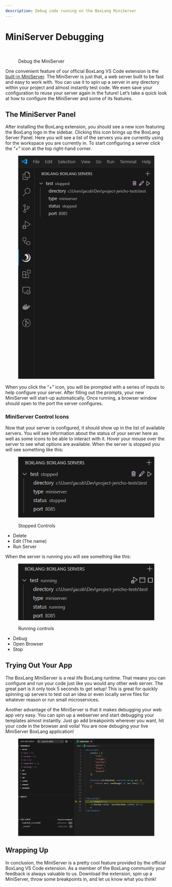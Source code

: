 ```yaml
---
description: Debug code running on the BoxLang MiniServer
---
```


# MiniServer Debugging

<figure><img src="../../../.gitbook/assets/miniserver.png" alt=""><figcaption><p>Debug the MiniServer</p></figcaption></figure>

One convenient feature of our official BoxLang VS Code extension is the [built-in MiniServer](../../running-boxlang/miniserver.md). The MiniServer is just that, a web server built to be fast and easy to work with. You can use it to spin up a server in any directory within your project and almost instantly test code. We even save your configuration to reuse your server again in the future! Let’s take a quick look at how to configure the MiniServer and some of its features.

## The MiniServer Panel

After installing the BoxLang extension, you should see a new icon featuring the BoxLang logo in the sidebar. Clicking this icon brings up the BoxLang Server Panel. Here you will see a list of the servers you are currently using for the workspace you are currently in. To start configuring a server click the “+” icon at the top right-hand corner.

<figure><img src="../../../.gitbook/assets/image (27).png" alt="" width="563"><figcaption></figcaption></figure>

When you click the “+” icon, you will be prompted with a series of inputs to help configure your server. After filling out the prompts, your new MiniServer will start-up automatically. Once running, a browser window should open to the port the server configures.

### MiniServer Control Icons

Now that your server is configured, it should show up in the list of available servers. You will see information about the status of your server here as well as some icons to be able to interact with it. Hover your mouse over the server to see what options are available.  When the server is stopped you will see something like this:

<figure><img src="../../../.gitbook/assets/image (28).png" alt="" width="563"><figcaption><p>Stopped Controls</p></figcaption></figure>

* Delete
* Edit (The name)
* Run Server

When the server is running you will see something like this:

<figure><img src="../../../.gitbook/assets/image (29).png" alt="" width="563"><figcaption><p>Running controls</p></figcaption></figure>

* Debug
* Open Browser
* Stop

## Trying Out Your App

The BoxLang MiniServer is a real life BoxLang runtime. That means you can configure and run your code just like you would any other web server. The great part is it only took 5 seconds to get setup! This is great for quickly spinning up servers to test out an idea or even locally serve files for whatever reason or run small microservices.

Another advantage of the MiniServer is that it makes debugging your web app very easy. You can spin up a webserver and start debugging your templates almost instantly.  Just go add breakpoints wherever you want, hit your code in the browser and voila! You are now debuging your live MiniServer BoxLang application!

<figure><img src="../../../.gitbook/assets/image (30).png" alt=""><figcaption></figcaption></figure>

## Wrapping Up

In conclusion, the MiniServer is a pretty cool feature provided by the official BoxLang VS Code extension. As a member of the BoxLang community your feedback is always valuable to us. Download the extension, spin up a MiniServer, throw some breakpoints in, and let us know what you think!
